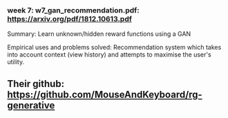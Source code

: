 ### week 7: w7_gan_recommendation.pdf: https://arxiv.org/pdf/1812.10613.pdf

Summary: Learn unknown/hidden reward functions using a GAN

Empirical uses and problems solved: Recommendation system which takes into account context (view history) and attempts to maximise the user's utility.


## Their github: https://github.com/MouseAndKeyboard/rg-generative